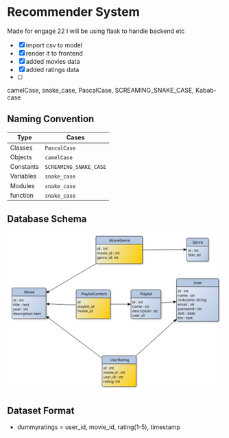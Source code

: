# Recommender System  
Made for engage 22
I will be using flask to handle backend etc

- [x] import csv to model
- [x] render it to frontend
- [x] added movies data
- [x] added ratings data
- [ ] 

camelCase, snake_case, PascalCase, SCREAMING_SNAKE_CASE, Kabab-case

## Naming Convention
| Type | Cases |
|------|-------|
| Classes | `PascalCase` |
| Objects | `camelCase` |
| Constants | `SCREAMING_SNAKE_CASE` |
| Variables | `snake_case` |
| Modules | `snake_case` |
| function | `snake_case` |

## Database Schema
![](database_schema/database_schema.svg)

## Dataset Format
- dummyratings = user_id, movie_id, rating(1-5), timestamp